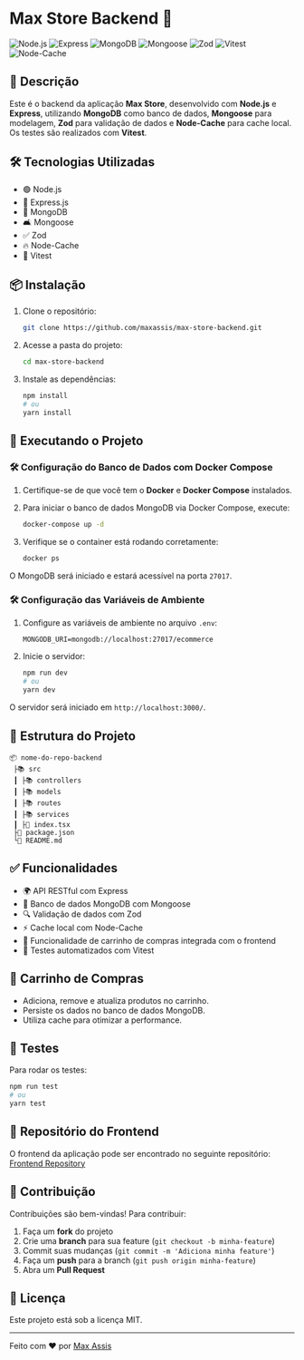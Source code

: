 # Max Store Backend 🚀

![Node.js](https://img.shields.io/badge/Node.js-339933?style=for-the-badge&logo=nodedotjs&logoColor=white) ![Express](https://img.shields.io/badge/Express-000000?style=for-the-badge&logo=express&logoColor=white) ![MongoDB](https://img.shields.io/badge/MongoDB-47A248?style=for-the-badge&logo=mongodb&logoColor=white) ![Mongoose](https://img.shields.io/badge/Mongoose-880000?style=for-the-badge&logo=mongoose&logoColor=white) ![Zod](https://img.shields.io/badge/Zod-3178C6?style=for-the-badge&logoColor=white) ![Vitest](https://img.shields.io/badge/Vitest-6E9F18?style=for-the-badge&logo=vitest&logoColor=white) ![Node-Cache](https://img.shields.io/badge/Node--Cache-FF9900?style=for-the-badge&logoColor=white)

## 📌 Descrição

Este é o backend da aplicação **Max Store**, desenvolvido com **Node.js** e **Express**, utilizando **MongoDB** como banco de dados, **Mongoose** para modelagem, **Zod** para validação de dados e **Node-Cache** para cache local. Os testes são realizados com **Vitest**.

## 🛠️ Tecnologias Utilizadas

-   🟢 Node.js
-   🚀 Express.js
-   🍃 MongoDB
-   🛋️ Mongoose
-   ✅ Zod
-   🔥 Node-Cache
-   🧪 Vitest

## 📦 Instalação

1.  Clone o repositório:
    
    ```sh
    git clone https://github.com/maxassis/max-store-backend.git
    
    ```
    
2.  Acesse a pasta do projeto:
    
    ```sh
    cd max-store-backend
    
    ```
    
3.  Instale as dependências:
    
    ```sh
    npm install
    # ou
    yarn install
    
    ```
    

## 🚀 Executando o Projeto

### 🛠️ Configuração do Banco de Dados com Docker Compose

1.  Certifique-se de que você tem o **Docker** e **Docker Compose** instalados.
2.  Para iniciar o banco de dados MongoDB via Docker Compose, execute:
    
    ```sh
    docker-compose up -d
    
    ```
    
3.  Verifique se o container está rodando corretamente:
    
    ```sh
    docker ps
    
    ```
    

O MongoDB será iniciado e estará acessível na porta `27017`.

### 🛠️ Configuração das Variáveis de Ambiente

1.  Configure as variáveis de ambiente no arquivo `.env`:
    
    ```env
    MONGODB_URI=mongodb://localhost:27017/ecommerce
    
    ```
    
2.  Inicie o servidor:
    
    ```sh
    npm run dev
    # ou
    yarn dev
    
    ```
    

O servidor será iniciado em `http://localhost:3000/`.

## 💂️ Estrutura do Projeto

```
📦 nome-do-repo-backend
 ├📚 src
 ┃ ├📚 controllers
 ┃ ├📚 models
 ┃ ├📚 routes
 ┃ ├📚 services
 ┃ ├📝 index.tsx
 ├📝 package.json
 └📝 README.md

```

## ✅ Funcionalidades

-   🌍 API RESTful com Express
-   📂 Banco de dados MongoDB com Mongoose
-   🔍 Validação de dados com Zod
-   ⚡ Cache local com Node-Cache
-   🛒 Funcionalidade de carrinho de compras integrada com o frontend
-   🧪 Testes automatizados com Vitest

## 🛒 Carrinho de Compras

-   Adiciona, remove e atualiza produtos no carrinho.
-   Persiste os dados no banco de dados MongoDB.
-   Utiliza cache para otimizar a performance.

## 🧪 Testes

Para rodar os testes:

```sh
npm run test
# ou
yarn test

```

## 🔗 Repositório do Frontend

O frontend da aplicação pode ser encontrado no seguinte repositório: [Frontend Repository](https://github.com/maxassis/max-store.git)

## 🤝 Contribuição

Contribuições são bem-vindas! Para contribuir:

1.  Faça um **fork** do projeto
2.  Crie uma **branch** para sua feature (`git checkout -b minha-feature`)
3.  Commit suas mudanças (`git commit -m 'Adiciona minha feature'`)
4.  Faça um **push** para a branch (`git push origin minha-feature`)
5.  Abra um **Pull Request**

## 🐜 Licença

Este projeto está sob a licença MIT.

----------

Feito com ❤️ por [Max Assis](https://github.com/maxassis)
